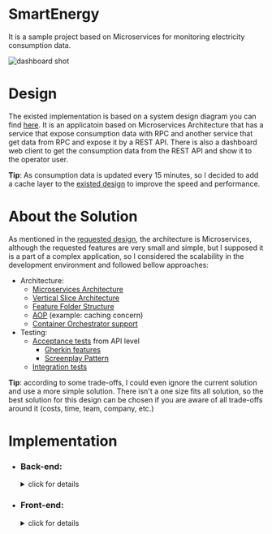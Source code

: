 # SmartEnergy
It is a sample project based on Microservices for monitoring electricity consumption data.

![dashboard shot](https://github.com/hamed-shirbandi/TaskoMask/blob/master/docs/images/Shots/taskomask-all-in-one-mobile.jpg)

# Design
The existed implementation is based on a system design diagram you can find [here](https://github.com). It is an applicatoin based on Microservices Architecture that has a service that expose consumption data with RPC and another service that get data from RPC and expose it by a REST API. There is also a dashboard web client to get the consumption data from the REST API and show it to the operator user.

**Tip**: As consumption data is updated every 15 minutes, so I decided to add a cache layer to the [existed design]() to improve the speed and performance.

# About the Solution
As mentioned in the [requested design](https://github.com), the architecture is Microservices, although the requested features are very small and simple, but I supposed it is a part of a complex application, so I considered the scalability in the development environment and followed bellow approaches:

- Architecture:
  - [Microservices Architecture](https://microservices.io/)
  - [Vertical Slice Architecture](https://jimmybogard.com/vertical-slice-architecture/)
  - [Feature Folder Structure](http://www.kamilgrzybek.com/design/feature-folders/)
  - [AOP](microservices.io) (example: caching concern)
  - [Container Orchestrator support](microservices.io)
- Testing:
  - [Acceptance tests](microservices.io) from API level
    - [Gherkin features](microservices.io)
    - [Screenplay Pattern](microservices.io)
  - [Integration tests](microservices.io)

**Tip**: according to some trade-offs, I could even ignore the current solution and use a more simple solution. There isn't a one size fits all solution, so the best solution for this design can be chosen if you are aware of all trade-offs around it (costs, time, team, company, etc.)


# Implementation
  * ### Back-end:
    <details>
      <summary>click for details</summary>


      - .Net 6 
      - C#
      - ASP.NET Web API
      - [xUnit](https://xunit.net/) : testing framework
      -	[FluenAssertion](https://fluentassertions.com/) : write fluent assertions
      - [Gherkin](https://specflow.org/learn/gherkin/) : use native language to describe test cases
      - [SpecFlow](https://www.nuget.org/packages/SpecFlow.xUnit/) : turns Gherkin scenarios into automated tests
      - [Suzianna](https://github.com/suzianna/Suzianna) : writing acceptance tests, using Screenplay Pattern
      -	[MediatR](https://github.com/jbogard/MediatR) : simple mediator implementation
      -	[Grpc.AspNetCore](https://www.nuget.org/packages/Grpc.AspNetCore/) : gRPC library for ASP.NET Core
      -	[AutoMapper](https://automapper.org/) : an object-object mapper
      -	[EasyCaching](https://github.com/dotnetcore/EasyCaching) : caching library
      - Docker
      - Docker Compose
    </details>
  * ### Front-end:
    <details>
      <summary>click for details</summary>


      - Blazor WebAssembly (standalone)
      -	Bootstrap
    </details>
